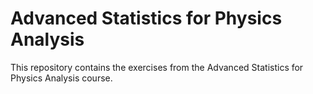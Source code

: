 # Advanced Statistics for Physics Analysis

This repository contains the exercises from the Advanced Statistics for Physics Analysis course.
